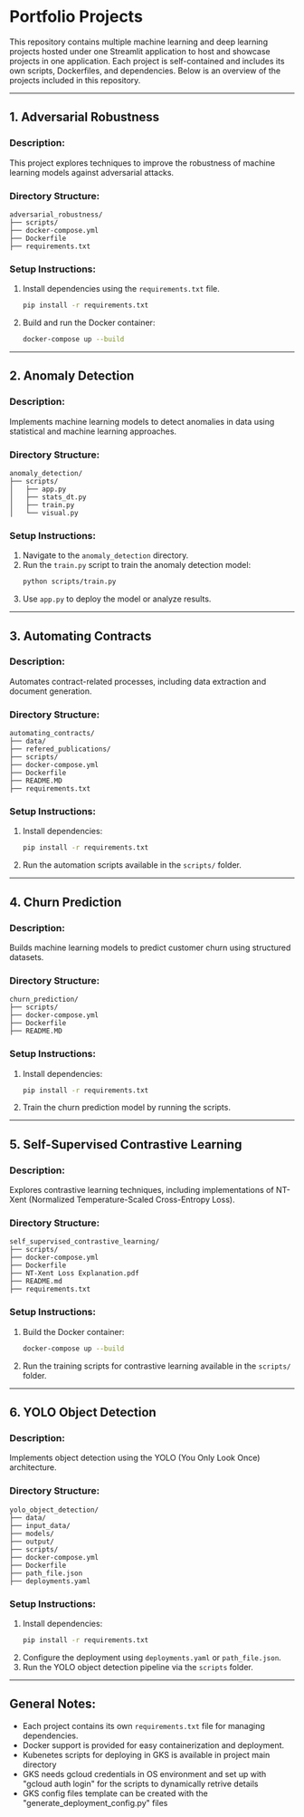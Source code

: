 # Portfolio Projects

This repository contains multiple machine learning and deep learning projects hosted under one Streamlit application to host and showcase projects in one application. Each project is self-contained and includes its own scripts, Dockerfiles, and dependencies. Below is an overview of the projects included in this repository.

---

## 1. **Adversarial Robustness**

### Description:
This project explores techniques to improve the robustness of machine learning models against adversarial attacks.

### Directory Structure:
```
adversarial_robustness/
├── scripts/
├── docker-compose.yml
├── Dockerfile
├── requirements.txt
```

### Setup Instructions:
1. Install dependencies using the `requirements.txt` file.
   ```bash
   pip install -r requirements.txt
   ```
2. Build and run the Docker container:
   ```bash
   docker-compose up --build
   ```

---

## 2. **Anomaly Detection**

### Description:
Implements machine learning models to detect anomalies in data using statistical and machine learning approaches.

### Directory Structure:
```
anomaly_detection/
├── scripts/
│   ├── app.py
│   ├── stats_dt.py
│   ├── train.py
│   └── visual.py
```

### Setup Instructions:
1. Navigate to the `anomaly_detection` directory.
2. Run the `train.py` script to train the anomaly detection model:
   ```bash
   python scripts/train.py
   ```
3. Use `app.py` to deploy the model or analyze results.

---

## 3. **Automating Contracts**

### Description:
Automates contract-related processes, including data extraction and document generation.

### Directory Structure:
```
automating_contracts/
├── data/
├── refered_publications/
├── scripts/
├── docker-compose.yml
├── Dockerfile
├── README.MD
├── requirements.txt
```

### Setup Instructions:
1. Install dependencies:
   ```bash
   pip install -r requirements.txt
   ```
2. Run the automation scripts available in the `scripts/` folder.

---

## 4. **Churn Prediction**

### Description:
Builds machine learning models to predict customer churn using structured datasets.

### Directory Structure:
```
churn_prediction/
├── scripts/
├── docker-compose.yml
├── Dockerfile
├── README.MD
```

### Setup Instructions:
1. Install dependencies:
   ```bash
   pip install -r requirements.txt
   ```
2. Train the churn prediction model by running the scripts.

---

## 5. **Self-Supervised Contrastive Learning**

### Description:
Explores contrastive learning techniques, including implementations of NT-Xent (Normalized Temperature-Scaled Cross-Entropy Loss).

### Directory Structure:
```
self_supervised_contrastive_learning/
├── scripts/
├── docker-compose.yml
├── Dockerfile
├── NT-Xent Loss Explanation.pdf
├── README.md
├── requirements.txt
```

### Setup Instructions:
1. Build the Docker container:
   ```bash
   docker-compose up --build
   ```
2. Run the training scripts for contrastive learning available in the `scripts/` folder.

---

## 6. **YOLO Object Detection**

### Description:
Implements object detection using the YOLO (You Only Look Once) architecture.

### Directory Structure:
```
yolo_object_detection/
├── data/
├── input_data/
├── models/
├── output/
├── scripts/
├── docker-compose.yml
├── Dockerfile
├── path_file.json
├── deployments.yaml
```

### Setup Instructions:
1. Install dependencies:
   ```bash
   pip install -r requirements.txt
   ```
2. Configure the deployment using `deployments.yaml` or `path_file.json`.
3. Run the YOLO object detection pipeline via the `scripts` folder.

---

## General Notes:
- Each project contains its own `requirements.txt` file for managing dependencies.
- Docker support is provided for easy containerization and deployment.
- Kubenetes scripts for deploying in GKS is available in project main directory
- GKS needs gcloud credentials in OS environment and set up with "gcloud auth login" for the scripts to dynamically retrive details
- GKS config files template can be created with the "generate_deployment_config.py" files

